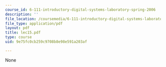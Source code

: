 ```yaml
---
course_id: 6-111-introductory-digital-systems-laboratory-spring-2006
description: ''
file_location: /coursemedia/6-111-introductory-digital-systems-laboratory-spring-2006/9e75fc0cb259c9708b8e98e591a203af_lec15.pdf
file_type: application/pdf
layout: pdf
title: lec15.pdf
type: course
uid: 9e75fc0cb259c9708b8e98e591a203af

---
```

None
